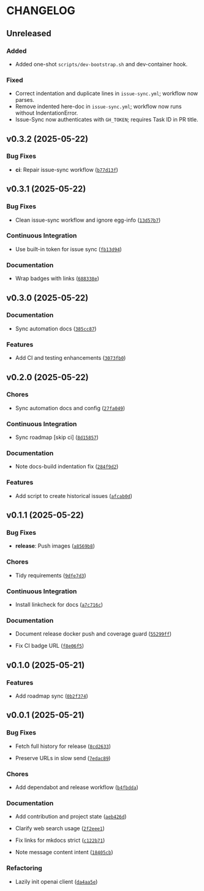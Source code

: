 # CHANGELOG

## Unreleased

### Added

- Added one-shot `scripts/dev-bootstrap.sh` and dev-container hook.

### Fixed

- Correct indentation and duplicate lines in `issue-sync.yml`; workflow now parses.
- Remove indented here-doc in `issue-sync.yml`; workflow now runs without IndentationError.
- Issue-Sync now authenticates with `GH_TOKEN`; requires Task ID in PR title.

## v0.3.2 (2025-05-22)

### Bug Fixes

- **ci**: Repair issue-sync workflow
  ([`b77d13f`](https://github.com/flimedime0/discord-lm-app/commit/b77d13fc66b7739502a9f0cac5b87dcd0120dc7c))


## v0.3.1 (2025-05-22)

### Bug Fixes

- Clean issue-sync workflow and ignore egg-info
  ([`13d57b7`](https://github.com/flimedime0/discord-lm-app/commit/13d57b73950626b026693b8ef790a6c079b31255))

### Continuous Integration

- Use built-in token for issue sync
  ([`fb13d94`](https://github.com/flimedime0/discord-lm-app/commit/fb13d941141b288c0690d491fd035ea97f168fb3))

### Documentation

- Wrap badges with links
  ([`688338e`](https://github.com/flimedime0/discord-lm-app/commit/688338e6a52a7b194044701e31f63e363be4dfbb))


## v0.3.0 (2025-05-22)

### Documentation

- Sync automation docs
  ([`385cc87`](https://github.com/flimedime0/discord-lm-app/commit/385cc8770ca7a3a2fca3fd37aa9a898674b4f14e))

### Features

- Add CI and testing enhancements
  ([`3073fb0`](https://github.com/flimedime0/discord-lm-app/commit/3073fb07955c65f0bf01a363dffecc02791bbf0e))


## v0.2.0 (2025-05-22)

### Chores

- Sync automation docs and config
  ([`27fa049`](https://github.com/flimedime0/discord-lm-app/commit/27fa0490824d3609fd3e0f1e5d3b7c50576425b3))

### Continuous Integration

- Sync roadmap [skip ci]
  ([`8d15857`](https://github.com/flimedime0/discord-lm-app/commit/8d158577b6dcf6e04c9d2f03afc7209803abf1fb))

### Documentation

- Note docs-build indentation fix
  ([`284f9d2`](https://github.com/flimedime0/discord-lm-app/commit/284f9d28cc2a5cfd0b6a6b10086c7c19db6d42fa))

### Features

- Add script to create historical issues
  ([`afcab0d`](https://github.com/flimedime0/discord-lm-app/commit/afcab0dd705d94a72fbbde56f17ae1528aa20ff8))


## v0.1.1 (2025-05-22)

### Bug Fixes

- **release**: Push images
  ([`a8569b8`](https://github.com/flimedime0/discord-lm-app/commit/a8569b8ebaa61ebab2de648312af85160716ba61))

### Chores

- Tidy requirements
  ([`9dfe7d3`](https://github.com/flimedime0/discord-lm-app/commit/9dfe7d35039daf9014932f7d0eb2ed390a88dbde))

### Continuous Integration

- Install linkcheck for docs
  ([`a7c716c`](https://github.com/flimedime0/discord-lm-app/commit/a7c716cf2309cff9e6f05145e963d5e1c6f05a18))

### Documentation

- Document release docker push and coverage guard
  ([`55299ff`](https://github.com/flimedime0/discord-lm-app/commit/55299fff07da7fd2f5424cbd884068382acdc8b0))

- Fix CI badge URL
  ([`f8e06f5`](https://github.com/flimedime0/discord-lm-app/commit/f8e06f5de13f30c3a44aa0a92029d7b8b76d6e98))


## v0.1.0 (2025-05-21)

### Features

- Add roadmap sync
  ([`0b2f374`](https://github.com/flimedime0/discord-lm-app/commit/0b2f374445217961609cd7eee674d401278652ab))


## v0.0.1 (2025-05-21)

### Bug Fixes

- Fetch full history for release
  ([`8cd2633`](https://github.com/flimedime0/discord-lm-app/commit/8cd26334486b410c5f2a63e7a70b223720e48ff9))

- Preserve URLs in slow send
  ([`7edac89`](https://github.com/flimedime0/discord-lm-app/commit/7edac8908a902d4366bd78b286548694e5dd108c))

### Chores

- Add dependabot and release workflow
  ([`b4fbdda`](https://github.com/flimedime0/discord-lm-app/commit/b4fbdda3cc866221f9e3f9ba6959a93e42739028))

### Documentation

- Add contribution and project state
  ([`aeb426d`](https://github.com/flimedime0/discord-lm-app/commit/aeb426d61712368ed82c1b1360b947798f23b589))

- Clarify web search usage
  ([`2f2eee1`](https://github.com/flimedime0/discord-lm-app/commit/2f2eee1d6bfdbb975d9b5f7575df2774fa2b361c))

- Fix links for mkdocs strict
  ([`c122b71`](https://github.com/flimedime0/discord-lm-app/commit/c122b71a999cf90fdd1bd4b80cd3519cf128ea23))

- Note message content intent
  ([`18405cb`](https://github.com/flimedime0/discord-lm-app/commit/18405cb7133101df62586a8c8875395ffe51ee7f))

### Refactoring

- Lazily init openai client
  ([`da4aa5e`](https://github.com/flimedime0/discord-lm-app/commit/da4aa5eaf6709076b1aaf8187bb5aec329a36ba5))
